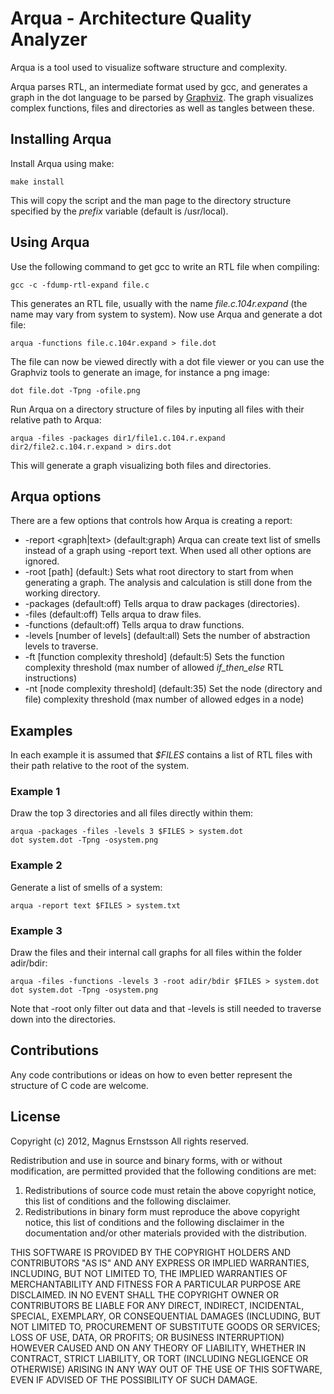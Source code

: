 # Arqua - Architecture Quality Analyzer
Arqua is a tool used to visualize software structure and complexity.

Arqua parses RTL, an intermediate format used by gcc, and generates a graph in 
the dot language to be parsed by [Graphviz](http://www.graphviz.org). The graph 
visualizes complex functions, files and directories as well as tangles between 
these.

## Installing Arqua
Install Arqua using make:

	make install

This will copy the script and the man page to the directory structure specified 
by the _prefix_ variable (default is /usr/local).

## Using Arqua
Use the following command to get gcc to write an RTL file when compiling:

	gcc -c -fdump-rtl-expand file.c

This generates an RTL file, usually with the name _file.c.104r.expand_ (the 
name may vary from system to system). Now use Arqua and generate a dot file:

	arqua -functions file.c.104r.expand > file.dot

The file can now be viewed directly with a dot file viewer or you can use the 
Graphviz tools to generate an image, for instance a png image:

	dot file.dot -Tpng -ofile.png

Run Arqua on a directory structure of files by inputing all files with their 
relative path to Arqua:

	arqua -files -packages dir1/file1.c.104.r.expand dir2/file2.c.104.r.expand > dirs.dot

This will generate a graph visualizing both files and directories.

## Arqua options
There are a few options that controls how Arqua is creating a report:

* -report <graph|text> (default:graph) Arqua can create text list of smells 
instead of a graph using -report text. When used all other options are ignored.
* -root [path] (default:<working directory>) Sets what root directory to start 
from when generating a graph. The analysis and calculation is still done from 
the working directory.
* -packages (default:off) Tells arqua to draw packages (directories).
* -files (default:off) Tells arqua to draw files.
* -functions (default:off) Tells arqua to draw functions.
* -levels [number of levels] (default:all) Sets the number of abstraction levels 
to traverse.
* -ft [function complexity threshold] (default:5) Sets the function complexity 
threshold (max number of allowed _if_then_else_ RTL instructions)
* -nt [node complexity threshold] (default:35) Set the node (directory and file) 
complexity threshold (max number of allowed edges in a node)

## Examples
In each example it is assumed that _$FILES_ contains a list of RTL files with 
their path relative to the root of the system.

### Example 1
Draw the top 3 directories and all files directly within them:

	arqua -packages -files -levels 3 $FILES > system.dot
	dot system.dot -Tpng -osystem.png

### Example 2
Generate a list of smells of a system:

	arqua -report text $FILES > system.txt

### Example 3
Draw the files and their internal call graphs for all files within the folder 
adir/bdir:

	arqua -files -functions -levels 3 -root adir/bdir $FILES > system.dot
	dot system.dot -Tpng -osystem.png

Note that -root only filter out data and that -levels is still needed to 
traverse down into the directories.

## Contributions
Any code contributions or ideas on how to even better represent the structure of 
C code are welcome.

## License
Copyright (c) 2012, Magnus Ernstsson
All rights reserved.

Redistribution and use in source and binary forms, with or without
modification, are permitted provided that the following conditions are met: 

1. Redistributions of source code must retain the above copyright notice, this
   list of conditions and the following disclaimer. 
2. Redistributions in binary form must reproduce the above copyright notice,
   this list of conditions and the following disclaimer in the documentation
   and/or other materials provided with the distribution. 

THIS SOFTWARE IS PROVIDED BY THE COPYRIGHT HOLDERS AND CONTRIBUTORS "AS IS" AND
ANY EXPRESS OR IMPLIED WARRANTIES, INCLUDING, BUT NOT LIMITED TO, THE IMPLIED
WARRANTIES OF MERCHANTABILITY AND FITNESS FOR A PARTICULAR PURPOSE ARE
DISCLAIMED. IN NO EVENT SHALL THE COPYRIGHT OWNER OR CONTRIBUTORS BE LIABLE FOR
ANY DIRECT, INDIRECT, INCIDENTAL, SPECIAL, EXEMPLARY, OR CONSEQUENTIAL DAMAGES
(INCLUDING, BUT NOT LIMITED TO, PROCUREMENT OF SUBSTITUTE GOODS OR SERVICES;
LOSS OF USE, DATA, OR PROFITS; OR BUSINESS INTERRUPTION) HOWEVER CAUSED AND
ON ANY THEORY OF LIABILITY, WHETHER IN CONTRACT, STRICT LIABILITY, OR TORT
(INCLUDING NEGLIGENCE OR OTHERWISE) ARISING IN ANY WAY OUT OF THE USE OF THIS
SOFTWARE, EVEN IF ADVISED OF THE POSSIBILITY OF SUCH DAMAGE.

